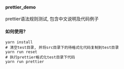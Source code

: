 #### prettier_demo
prettier语法规则测试, 包含中文说明及代码例子

#### 如何使用?
```shell
yarn install
# 清空test目录, 并将src目录下的待格式化代码复制到test目录
yarn run reset 
# 执行prettier格式化test目录下代码
yarn run prettier
```